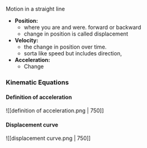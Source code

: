 Motion in a straight line
- **Position:**
	- where you are and were. forward or backward
	- change in position is called displacement
- **Velocity:**
	- the change in position over time.
	- sorta like speed but includes direction, 
- **Acceleration:**
	- Change

### Kinematic Equations

#### Definition of acceleration
![[definition of acceleration.png  | 750]]

#### Displacement curve
![[displacement curve.png | 750]]


